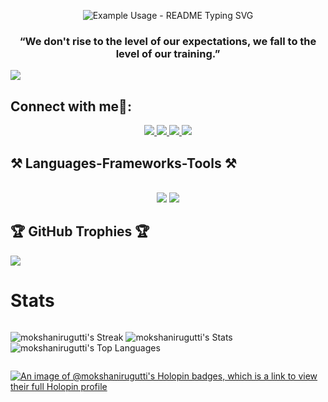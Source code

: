 <p align="center">
  <img src="https://readme-typing-svg.demolab.com/?lines=Hi%2C+I'm+moksha+Nirugutti+%F0%9F%91%8B;Full+Stack+developer+%F0%9F%92%BB%F0%9F%96%A5%F0%9F%93%B1&font=Fira%20Code&center=true&width=380&height=50&duration=4000&pause=1000" alt="Example Usage - README Typing SVG">
</p>
<h3 align="center">“We don't rise to the level of our expectations, we fall to the level of our training.”</h3>

[![](https://visitcount.itsvg.in/api?id=mokshanirugutti&label=Profile%20Views&pretty=true)](https://visitcount.itsvg.in)
<h2 align="left">Connect with me🤝:</h2>

<div align="center"> 
  <a href="mailto:mokshasai910@gmail.com">
    <img src="https://img.shields.io/badge/Gmail-333333?style=for-the-badge&logo=gmail&logoColor=red" />
  </a>
  <a href="https://linkedin.com/in/moksha-nirugutti" target="_blank">
    <img src="https://img.shields.io/badge/LinkedIn-0077B5?style=for-the-badge&logo=linkedin&logoColor=white" target="_blank" />
  </a>
  <a href="https://moksha-nirugutti-portfolio.vercel.app" target="_blank">
     <img src="https://img.shields.io/badge/Portfolio-FF5722?style=for-the-badge&logo=todoist&logoColor=white" target="_blank" /> 
  </a>
  <a href="https://leetcode.com/u/mokshanirugutti" target="_blank">
     <img src="https://img.shields.io/badge/LeetCode-f89f1b?style=for-the-badge&logo=leetcode&logoColor=black" target="_blank" /> 
  </a>

</div>


<h2 align="left">⚒️ Languages-Frameworks-Tools ⚒️</h2>
<br/>
<div align="center">
    <img src="https://skillicons.dev/icons?i=html,css,python,javascript,typescript,postgresql,vscode,github,nextjs,tailwind" />
    <img src="https://skillicons.dev/icons?i=nodejs,express,firebase,mongodb,react,nextjs,mysql,django,postman,linux,docker" /><br>
</div>

## 🏆 GitHub Trophies 🏆
![](https://github-profile-trophy.vercel.app/?username=mokshanirugutti&theme=radical&no-frame=false&no-bg=true&margin-w=4)

<h1>Stats</h1>
<div style="display:flex;">
  
![mokshanirugutti's Streak](https://github-readme-streak-stats.herokuapp.com/?user=mokshanirugutti&theme=vue-dark&hide_border=false)
![mokshanirugutti's Stats](https://github-readme-stats.vercel.app/api?username=mokshanirugutti&theme=vue-dark&show_icons=true&hide_border=false&count_private=true)
![mokshanirugutti's Top Languages](https://github-readme-stats.vercel.app/api/top-langs/?username=mokshanirugutti&theme=vue-dark&show_icons=true&hide_border=false&layout=compact)

</div>

[![An image of @mokshanirugutti's Holopin badges, which is a link to view their full Holopin profile](https://holopin.me/mokshanirugutti)](https://holopin.io/@mokshanirugutti)
